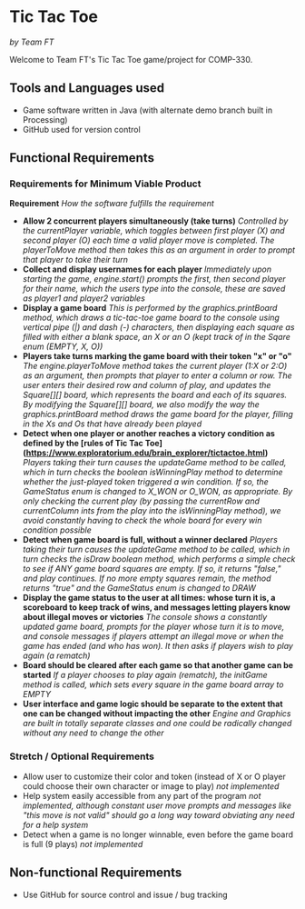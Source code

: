 # Tic Tac Toe
*by Team FT*

Welcome to Team FT's Tic Tac Toe game/project for COMP-330.

## Tools and Languages used
- Game software written in Java (with alternate demo branch built in Processing)
- GitHub used for version control

## Functional Requirements
### Requirements for Minimum Viable Product
**Requirement**
*How the software fulfills the requirement*

- **Allow 2 concurrent players simultaneously (take turns)** *Controlled by the currentPlayer variable, which toggles between first player (X) and second player (O) each time a valid player move is completed. The playerToMove method then takes this as an argument in order to prompt that player to take their turn*
- **Collect and display usernames for each player** *Immediately upon starting the game, engine.start() prompts the first, then second player for their name, which the users type into the console, these are saved as player1 and player2 variables*
- **Display a game board** *This is performed by the graphics.printBoard method, which draws a tic-tac-toe game board to the console using vertical pipe (|) and dash (-) characters, then displaying each square as filled with either a blank space, an X or an O (kept track of in the Sqare enum (EMPTY, X, O))*
- **Players take turns marking the game board with their token "x" or "o"** *The engine.playerToMove method takes the current player (1:X or 2:O) as an argument, then prompts that player to enter a column or row. The user enters their desired row and column of play, and updates the Square[][] board, which represents the board and each of its squares. By modifying the Square[][] board, we also modify the way the graphics.printBoard method draws the game board for the player, filling in the Xs and Os that have already been played*
- **Detect when one player or another reaches a victory condition as defined by the [rules of Tic Tac Toe] (https://www.exploratorium.edu/brain_explorer/tictactoe.html)** *Players taking their turn causes the updateGame method to be called, which in turn checks the boolean isWinningPlay method to determine whether the just-played token triggered a win condition. If so, the GameStatus enum is changed to X_WON or O_WON, as appropriate. By only checking the current play (by passing the currentRow and currentColumn ints from the play into the isWinningPlay method), we avoid constantly having to check the whole board for every win condition possible*
- **Detect when game board is full, without a winner declared** *Players taking their turn causes the updateGame method to be called, which in turn checks the isDraw boolean method, which performs a simple check to see if ANY game board squares are empty. If so, it returns "false," and play continues. If no more empty squares remain, the method returns "true" and the GameStatus enum is changed to DRAW*
- **Display the game status to the user at all times: whose turn it is, a scoreboard to keep track of wins, and messages letting players know about illegal moves or victories** *The console shows a constantly updated game board, prompts for the player whose turn it is to move, and console messages if players attempt an illegal move or when the game has ended (and who has won). It then asks if players wish to play again (a rematch)*
- **Board should be cleared after each game so that another game can be started** *If a player chooses to play again (rematch), the initGame method is called, which sets every square in the game board array to EMPTY*
- **User interface and game logic should be separate to the extent that one can be changed without impacting the other** *Engine and Graphics are built in totally separate classes and one could be radically changed without any need to change the other*

### Stretch / Optional Requirements
- Allow user to customize their color and token (instead of X or O player could choose their own character or image to play) *not implemented*
- Help system easily accessible from any part of the program *not implemented, although constant user move prompts and messages like "this move is not valid" should go a long way toward obviating any need for a help system*
- Detect when a game is no longer winnable, even before the game board is full (9 plays) *not implemented*

## Non-functional Requirements
- Use GitHub for source control and issue / bug tracking
